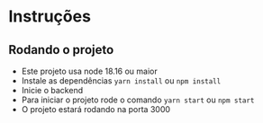# Instruções

## Rodando o projeto

- Este projeto usa node 18.16 ou maior
- Instale as dependências `yarn install` ou `npm install`
- Inicie o backend
- Para iniciar o projeto rode o comando `yarn start` ou `npm start`
- O projeto estará rodando na porta 3000
